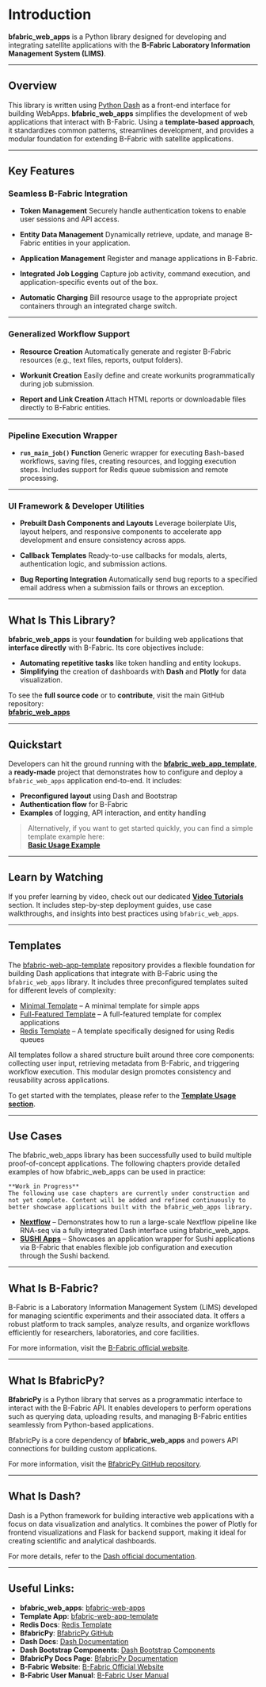 # Introduction

**bfabric_web_apps** is a Python library designed for developing and integrating satellite applications with the **B-Fabric Laboratory Information Management System (LIMS)**.

---

## Overview

This library is written using [Python Dash](https://dash.plotly.com/) as a front-end interface for building WebApps. **bfabric_web_apps** simplifies the development of web applications that interact with B-Fabric. Using a **template-based approach**, it standardizes common patterns, streamlines development, and provides a modular foundation for extending B-Fabric with satellite applications.

---

## Key Features

### Seamless B-Fabric Integration

* **Token Management**
  Securely handle authentication tokens to enable user sessions and API access.

* **Entity Data Management**
  Dynamically retrieve, update, and manage B-Fabric entities in your application.

* **Application Management**
  Register and manage applications in B-Fabric.

* **Integrated Job Logging**
  Capture job activity, command execution, and application-specific events out of the box.

* **Automatic Charging**
  Bill resource usage to the appropriate project containers through an integrated charge switch.

---

### Generalized Workflow Support

* **Resource Creation**
  Automatically generate and register B-Fabric resources (e.g., text files, reports, output folders).

* **Workunit Creation**
  Easily define and create workunits programmatically during job submission.

* **Report and Link Creation**
  Attach HTML reports or downloadable files directly to B-Fabric entities.

---

### Pipeline Execution Wrapper

* **`run_main_job()` Function**
  Generic wrapper for executing Bash-based workflows, saving files, creating resources, and logging execution steps. Includes support for Redis queue submission and remote processing.

---

### UI Framework & Developer Utilities

* **Prebuilt Dash Components and Layouts**
  Leverage boilerplate UIs, layout helpers, and responsive components to accelerate app development and ensure consistency across apps.

* **Callback Templates**
  Ready-to-use callbacks for modals, alerts, authentication logic, and submission actions.

* **Bug Reporting Integration**
  Automatically send bug reports to a specified email address when a submission fails or throws an exception.

---

## What Is This Library?

**bfabric_web_apps** is your **foundation** for building web applications that **interface directly** with B-Fabric. Its core objectives include:

- **Automating repetitive tasks** like token handling and entity lookups.  
- **Simplifying** the creation of dashboards with **Dash** and **Plotly** for data visualization.

To see the **full source code** or to **contribute**, visit the main GitHub repository:  
[**bfabric_web_apps**](https://github.com/GWCustom/bfabric-web-apps)

---

## Quickstart

Developers can hit the ground running with the **[bfabric_web_app_template](https://github.com/GWCustom/bfabric-web-app-template)**, a **ready-made** project that demonstrates how to configure and deploy a `bfabric_web_apps` application end-to-end. It includes:

- **Preconfigured layout** using Dash and Bootstrap  
- **Authentication flow** for B-Fabric  
- **Examples** of logging, API interaction, and entity handling  

> Alternatively, if you want to get started quickly, you can find a simple template example here:  
> **[Basic Usage Example](https://github.com/GWCustom/bfabric-web-apps/blob/main/README.md#Basic-Usage-Example)**

---

## Learn by Watching

If you prefer learning by video, check out our dedicated **[Video Tutorials](video_tutorials.md)** section.
It includes step-by-step deployment guides, use case walkthroughs, and insights into best practices using `bfabric_web_apps`.

---

## Templates

The [bfabric-web-app-template](https://github.com/GWCustom/bfabric-web-app-template) repository provides a flexible foundation for building Dash applications that integrate with B-Fabric using the `bfabric_web_apps` library. It includes three preconfigured templates suited for different levels of complexity:

* [Minimal Template](index_basic_py.md) – A minimal template for simple apps
* [Full-Featured Template](index_py.md) – A full-featured template for complex applications
* [Redis Template](index_redis.md) – A template specifically designed for using Redis queues

All templates follow a shared structure built around three core components: collecting user input, retrieving metadata from B-Fabric, and triggering workflow execution. This modular design promotes consistency and reusability across applications.

To get started with the templates, please refer to the **[Template Usage section](usage.md)**.

---

## Use Cases

The bfabric_web_apps library has been successfully used to build multiple proof-of-concept applications. The following chapters provide detailed examples of how bfabric_web_apps can be used in practice:

```{note}
**Work in Progress**  
The following use case chapters are currently under construction and not yet complete. Content will be added and refined continuously to better showcase applications built with the bfabric_web_apps library.
```

* **[Nextflow](nextflow_use_case.md)** – Demonstrates how to run a large-scale Nextflow pipeline like RNA-seq via a fully integrated Dash interface using bfabric_web_apps.
* **[SUSHI Apps](sushi_use_case.md)** – Showcases an application wrapper for Sushi applications via B-Fabric that enables flexible job configuration and execution through the Sushi backend.

---

## What Is B-Fabric?

B-Fabric is a Laboratory Information Management System (LIMS) developed for managing scientific experiments and their associated data. It offers a robust platform to track samples, analyze results, and organize workflows efficiently for researchers, laboratories, and core facilities.

For more information, visit the [B-Fabric official website](https://fgcz-bfabric.uzh.ch/bfabric/).

---

## What Is BfabricPy?

**BfabricPy** is a Python library that serves as a programmatic interface to interact with the B-Fabric API. It enables developers to perform operations such as querying data, uploading results, and managing B-Fabric entities seamlessly from Python-based applications.

BfabricPy is a core dependency of **bfabric_web_apps** and powers API connections for building custom applications.

For more information, visit the [BfabricPy GitHub repository](https://github.com/fgcz/bfabricPy/tree/main).

---

## What Is Dash?

Dash is a Python framework for building interactive web applications with a focus on data visualization and analytics. It combines the power of Plotly for frontend visualizations and Flask for backend support, making it ideal for creating scientific and analytical dashboards.

For more details, refer to the [Dash official documentation](https://dash.plotly.com/).

---

## Useful Links:
- **bfabric_web_apps**: [bfabric-web-apps](https://github.com/GWCustom/bfabric-web-apps)  
- **Template App**: [bfabric-web-app-template](https://github.com/GWCustom/bfabric-web-app-template)  
- **Redis Docs**: [Redis Template](https://redis.io/docs/latest/)  
- **BfabricPy**: [BfabricPy GitHub](https://github.com/fgcz/bfabricPy/tree/main)  
- **Dash Docs**: [Dash Documentation](https://dash.plotly.com/)  
- **Dash Bootstrap Components**: [Dash Bootstrap Components](https://dash-bootstrap-components.opensource.faculty.ai/docs/components/)  
- **BfabricPy Docs Page**: [BfabricPy Documentation](https://fgcz.github.io/bfabricPy/)  
- **B-Fabric Website**: [B-Fabric Official Website](https://fgcz-bfabric.uzh.ch/bfabric/)  
- **B-Fabric User Manual**: [B-Fabric User Manual](https://www.bfabric.org/usermanual)  